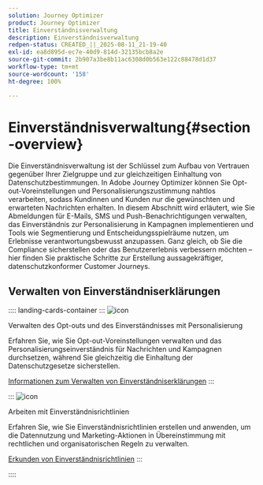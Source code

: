 ```yaml
---
solution: Journey Optimizer
product: Journey Optimizer
title: Einverständnisverwaltung
description: Einverständnisverwaltung
redpen-status: CREATED_||_2025-08-11_21-19-40
exl-id: ea8d895d-ec7e-40d9-814d-32135bcb8a2e
source-git-commit: 2b907a3be8b11ac6308d0b563e122c88478d1d37
workflow-type: tm+mt
source-wordcount: '158'
ht-degree: 100%

---
```


# Einverständnisverwaltung{#section-overview}

Die Einverständnisverwaltung ist der Schlüssel zum Aufbau von Vertrauen gegenüber Ihrer Zielgruppe und zur gleichzeitigen Einhaltung von Datenschutzbestimmungen. In Adobe Journey Optimizer können Sie Opt-out-Voreinstellungen und Personalisierungszustimmung nahtlos verarbeiten, sodass Kundinnen und Kunden nur die gewünschten und erwarteten Nachrichten erhalten. In diesem Abschnitt wird erläutert, wie Sie Abmeldungen für E-Mails, SMS und Push-Benachrichtigungen verwalten, das Einverständnis zur Personalisierung in Kampagnen implementieren und Tools wie Segmentierung und Entscheidungsspielräume nutzen, um Erlebnisse verantwortungsbewusst anzupassen. Ganz gleich, ob Sie die Compliance sicherstellen oder das Benutzererlebnis verbessern möchten – hier finden Sie praktische Schritte zur Erstellung aussagekräftiger, datenschutzkonformer Customer Journeys.

## Verwalten von Einverständniserklärungen

:::: landing-cards-container
:::
![icon](https://cdn.experienceleague.adobe.com/icons/shield-halved.svg)

Verwalten des Opt-outs und des Einverständnisses mit Personalisierung

Erfahren Sie, wie Sie Opt-out-Voreinstellungen verwalten und das Personalisierungseinverständnis für Nachrichten und Kampagnen durchsetzen, während Sie gleichzeitig die Einhaltung der Datenschutzgesetze sicherstellen.

[Informationen zum Verwalten von Einverständniserklärungen](../using/privacy/opt-out.md)
:::

:::
![icon](https://cdn.experienceleague.adobe.com/icons/gear.svg)

Arbeiten mit Einverständnisrichtlinien

Erfahren Sie, wie Sie Einverständnisrichtlinien erstellen und anwenden, um die Datennutzung und Marketing-Aktionen in Übereinstimmung mit rechtlichen und organisatorischen Regeln zu verwalten.

[Erkunden von Einverständnisrichtlinien](../using/action/consent.md)
:::

::::
